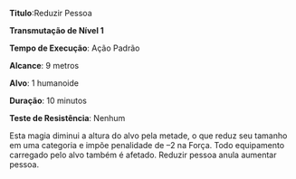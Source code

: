**Titulo**:Reduzir Pessoa

**Transmutação de Nível 1**

**Tempo de Execução**: Ação Padrão

**Alcance**: 9 metros

**Alvo**: 1 humanoide

**Duração**: 10 minutos

**Teste de Resistência**: Nenhum

Esta magia diminui a altura do alvo pela metade, o que reduz seu tamanho em uma categoria e impõe penalidade de –2 na
Força. Todo equipamento carregado pelo alvo também é afetado. 
Reduzir pessoa anula aumentar pessoa.